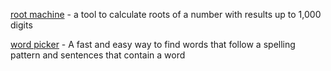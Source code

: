 
[root machine](rootmachine/rootmachine.html) - 
a tool to calculate roots of a number with results up to 1,000 digits

[word picker](/wordpicker/wordpicker.html) -
A fast and easy way to find words that follow a spelling pattern and sentences that contain a word
